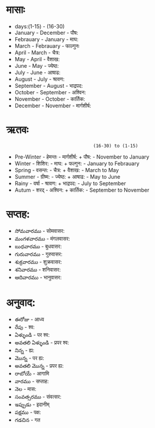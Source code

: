 # मासाः
- days:(1-15)  - (16-30)
- January - December - पौष:
- Febrauary - January - माघ:
- March - Febrauary - फाल्गुनः 
- April - March - चैत्र:
- May - April - वैशाख:
- June - May  - ज्येष्ठ:
- July - June - आषाढ:
- August - July - श्रावण: 
- September - August - भाद्रपद:
- October - September - अश्विन:
- November - October - कार्तिक:
- December - November - मार्गशीर्ष:

# ऋतवः

                                     (16-30) to (1-15)
- Pre-Winter - हेमन्तः - मार्गशीर्ष: + पौष: - November to January
- Winter  - शिशिर: - माघ: + फल्गुन: - January to Febrauary
- Spring - वसन्त: - चैत्र: + वैशाख: - March to May
- Summer - ग्रीष्म: - ज्येष्ठ: + आषाढ: - May to June
- Rainy - वर्षा - श्रावण: + भाद्रपद: - July to September
- Autum - शरद् - अश्विन: + कार्तिक: - September to November

# सप्तह:
- సోమవారము - सोमवासर: 
- మంగళవారము - मंगलवासर:
- బుధవారము - बुधवासर:
- గురువారము - गुरुवासर:
- శుక్రవారము - शुक्रवासर:
- శనివారము - शनिवासर:
- ఆదివారము - भानुवासर:


# अनुवाद:
- ఈరోజు - आध्य
- రేపు - श्व:
- ఏళ్ళుండి - पर श्व:
- అవతలి ఏళ్ళుండి - प्रपर श्व:
- నిన్న - ह्य:
- మొన్న - पर ह्य:
- అవతలి మొన్న - प्रपर ह्य: 
- రాబోయే  - आगामि 
- వారము - सप्ताह:
- నెల - मास:
- సంవత్సరము  - संवत्सर:
- ఇప్పుడు  - इदानीम् 
- పక్షము - पक्ष:
- గడచిన - गत 






